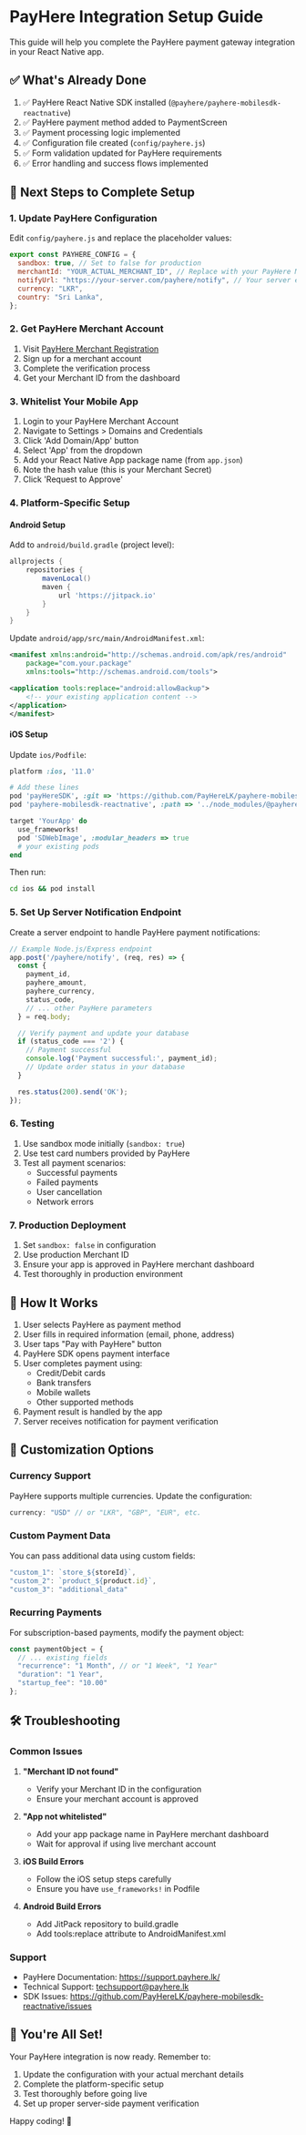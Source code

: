 # PayHere Integration Setup Guide

This guide will help you complete the PayHere payment gateway integration in your React Native app.

## ✅ What's Already Done

1. ✅ PayHere React Native SDK installed (`@payhere/payhere-mobilesdk-reactnative`)
2. ✅ PayHere payment method added to PaymentScreen
3. ✅ Payment processing logic implemented
4. ✅ Configuration file created (`config/payhere.js`)
5. ✅ Form validation updated for PayHere requirements
6. ✅ Error handling and success flows implemented

## 🚀 Next Steps to Complete Setup

### 1. Update PayHere Configuration

Edit `config/payhere.js` and replace the placeholder values:

```javascript
export const PAYHERE_CONFIG = {
  sandbox: true, // Set to false for production
  merchantId: "YOUR_ACTUAL_MERCHANT_ID", // Replace with your PayHere Merchant ID
  notifyUrl: "https://your-server.com/payhere/notify", // Your server endpoint
  currency: "LKR",
  country: "Sri Lanka",
};
```

### 2. Get PayHere Merchant Account

1. Visit [PayHere Merchant Registration](https://www.payhere.lk/merchant/)
2. Sign up for a merchant account
3. Complete the verification process
4. Get your Merchant ID from the dashboard

### 3. Whitelist Your Mobile App

1. Login to your PayHere Merchant Account
2. Navigate to Settings > Domains and Credentials
3. Click 'Add Domain/App' button
4. Select 'App' from the dropdown
5. Add your React Native App package name (from `app.json`)
6. Note the hash value (this is your Merchant Secret)
7. Click 'Request to Approve'

### 4. Platform-Specific Setup

#### Android Setup

Add to `android/build.gradle` (project level):

```groovy
allprojects {
    repositories {
        mavenLocal()
        maven {
            url 'https://jitpack.io'
        }
    }
}
```

Update `android/app/src/main/AndroidManifest.xml`:

```xml
<manifest xmlns:android="http://schemas.android.com/apk/res/android"
    package="com.your.package"
    xmlns:tools="http://schemas.android.com/tools">

<application tools:replace="android:allowBackup">
    <!-- your existing application content -->
</application>
</manifest>
```

#### iOS Setup

Update `ios/Podfile`:

```ruby
platform :ios, '11.0'

# Add these lines
pod 'payHereSDK', :git => 'https://github.com/PayHereLK/payhere-mobilesdk-ios.git'
pod 'payhere-mobilesdk-reactnative', :path => '../node_modules/@payhere/payhere-mobilesdk-reactnative'

target 'YourApp' do
  use_frameworks!
  pod 'SDWebImage', :modular_headers => true
  # your existing pods
end
```

Then run:
```bash
cd ios && pod install
```

### 5. Set Up Server Notification Endpoint

Create a server endpoint to handle PayHere payment notifications:

```javascript
// Example Node.js/Express endpoint
app.post('/payhere/notify', (req, res) => {
  const {
    payment_id,
    payhere_amount,
    payhere_currency,
    status_code,
    // ... other PayHere parameters
  } = req.body;

  // Verify payment and update your database
  if (status_code === '2') {
    // Payment successful
    console.log('Payment successful:', payment_id);
    // Update order status in your database
  }

  res.status(200).send('OK');
});
```

### 6. Testing

1. Use sandbox mode initially (`sandbox: true`)
2. Use test card numbers provided by PayHere
3. Test all payment scenarios:
   - Successful payments
   - Failed payments
   - User cancellation
   - Network errors

### 7. Production Deployment

1. Set `sandbox: false` in configuration
2. Use production Merchant ID
3. Ensure your app is approved in PayHere merchant dashboard
4. Test thoroughly in production environment

## 📱 How It Works

1. User selects PayHere as payment method
2. User fills in required information (email, phone, address)
3. User taps "Pay with PayHere" button
4. PayHere SDK opens payment interface
5. User completes payment using:
   - Credit/Debit cards
   - Bank transfers
   - Mobile wallets
   - Other supported methods
6. Payment result is handled by the app
7. Server receives notification for payment verification

## 🔧 Customization Options

### Currency Support
PayHere supports multiple currencies. Update the configuration:

```javascript
currency: "USD" // or "LKR", "GBP", "EUR", etc.
```

### Custom Payment Data
You can pass additional data using custom fields:

```javascript
"custom_1": `store_${storeId}`,
"custom_2": `product_${product.id}`,
"custom_3": "additional_data"
```

### Recurring Payments
For subscription-based payments, modify the payment object:

```javascript
const paymentObject = {
  // ... existing fields
  "recurrence": "1 Month", // or "1 Week", "1 Year"
  "duration": "1 Year",
  "startup_fee": "10.00"
};
```

## 🛠️ Troubleshooting

### Common Issues

1. **"Merchant ID not found"**
   - Verify your Merchant ID in the configuration
   - Ensure your merchant account is approved

2. **"App not whitelisted"**
   - Add your app package name in PayHere merchant dashboard
   - Wait for approval if using live merchant account

3. **iOS Build Errors**
   - Follow the iOS setup steps carefully
   - Ensure you have `use_frameworks!` in Podfile

4. **Android Build Errors**
   - Add JitPack repository to build.gradle
   - Add tools:replace attribute to AndroidManifest.xml

### Support

- PayHere Documentation: https://support.payhere.lk/
- Technical Support: techsupport@payhere.lk
- SDK Issues: https://github.com/PayHereLK/payhere-mobilesdk-reactnative/issues

## 🎉 You're All Set!

Your PayHere integration is now ready. Remember to:

1. Update the configuration with your actual merchant details
2. Complete the platform-specific setup
3. Test thoroughly before going live
4. Set up proper server-side payment verification

Happy coding! 🚀
